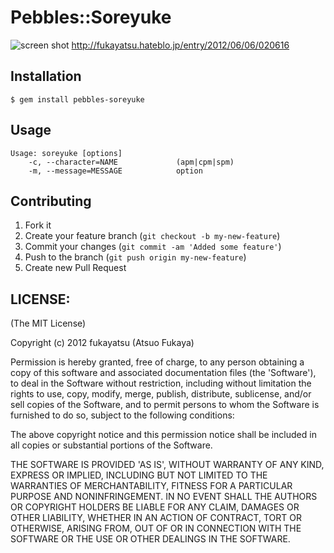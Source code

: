 # Pebbles::Soreyuke

![screen shot](http://cdn-ak.f.st-hatena.com/images/fotolife/f/fukayatsu/20120606/20120606020456.png)
http://fukayatsu.hateblo.jp/entry/2012/06/06/020616

## Installation

    $ gem install pebbles-soreyuke

## Usage

```
Usage: soreyuke [options]
    -c, --character=NAME             (apm|cpm|spm)
    -m, --message=MESSAGE            option
```

## Contributing

1. Fork it
2. Create your feature branch (`git checkout -b my-new-feature`)
3. Commit your changes (`git commit -am 'Added some feature'`)
4. Push to the branch (`git push origin my-new-feature`)
5. Create new Pull Request

## LICENSE:

(The MIT License)

Copyright (c) 2012 fukayatsu (Atsuo Fukaya)

Permission is hereby granted, free of charge, to any person obtaining
a copy of this software and associated documentation files (the
'Software'), to deal in the Software without restriction, including
without limitation the rights to use, copy, modify, merge, publish,
distribute, sublicense, and/or sell copies of the Software, and to
permit persons to whom the Software is furnished to do so, subject to
the following conditions:

The above copyright notice and this permission notice shall be
included in all copies or substantial portions of the Software.

THE SOFTWARE IS PROVIDED 'AS IS', WITHOUT WARRANTY OF ANY KIND,
EXPRESS OR IMPLIED, INCLUDING BUT NOT LIMITED TO THE WARRANTIES OF
MERCHANTABILITY, FITNESS FOR A PARTICULAR PURPOSE AND NONINFRINGEMENT.
IN NO EVENT SHALL THE AUTHORS OR COPYRIGHT HOLDERS BE LIABLE FOR ANY
CLAIM, DAMAGES OR OTHER LIABILITY, WHETHER IN AN ACTION OF CONTRACT,
TORT OR OTHERWISE, ARISING FROM, OUT OF OR IN CONNECTION WITH THE
SOFTWARE OR THE USE OR OTHER DEALINGS IN THE SOFTWARE.
